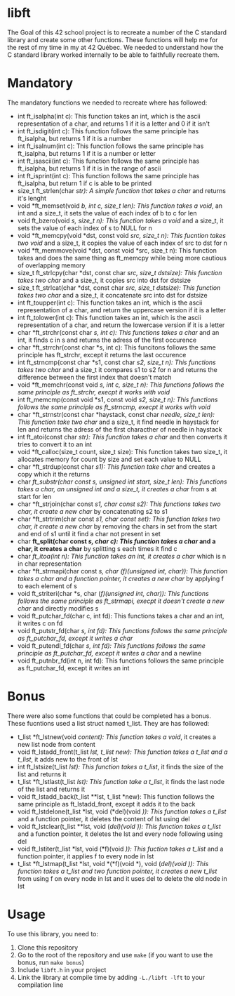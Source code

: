# libft
The Goal of this 42 school project is to recreate a number of the C standard library and create some other functions. These functions will help me for the rest of my time in my at 42 Québec. We needed to understand how the C standard library worked internally to be able to faithfully recreate them.

# Mandatory
The mandatory functions we needed to recreate where has followed:

  - int ft_isalpha(int c): This function takes an int, which is the ascii representation of a char, and returns 1 if it is a letter and 0 if it isn't
  - int ft_isdigit(int c): This function follows the same principle has ft_isalpha, but returns 1 if it is a number
  - int ft_isalnum(int c): This function follows the same principle has ft_isalpha, but returns 1 if it is a number or letter
  - int ft_isascii(int c): This function follows the same principle has ft_isalpha, but returns 1 if it is in the range of ascii
  - int ft_isprint(int c): This function follows the same principle has ft_isalpha, but return 1 if c is able to be printed
  - size_t ft_strlen(char *str): A simple function that takes a char* and returns it's lenght
  - void *ft_memset(void *b, int c, size_t len): This function takes a void*, an int and a size_t, it sets the value of each index of b to c for len
  - void ft_bzero(void *s, size_t n): This function takes a void* and a size_t, it sets the value of each index of s to NULL for n
  - void *ft_memcpy(void *dst, const void *src, size_t n): This fucntion takes two void* and a size_t, it copies the value of each index of src to dst for n
  - void *ft_memmove(void *dst, const void *src, size_t n): This function takes and does the same thing as ft_memcpy while being more cautious of overlapping memory
  - size_t ft_strlcpy(char *dst, const char *src, size_t dstsize): This function takes two char* and a size_t, it copies src into dst for dstsize
  - size_t ft_strlcat(char *dst, const char *src, size_t dstsize): This function takes two char* and a size_t, it concatenate src into dst for dstsize
  - int ft_toupper(int c): This function takes an int, which is the ascii representation of a char, and return the uppercase version if it is a letter
  - int ft_tolower(int c): This function takes an int, which is the ascii representation of a char, and return the lowercase version if it is a letter
  - char *ft_strchr(const char *s, int c): This functions takes a char* and an int, it finds c in s and returns the adress of the first occurence
  - char *ft_strrchr(const char *s, int c): This funcitons follows the same principle has ft_strchr, except it returns the last occurence
  - int ft_strncmp(const char *s1, const char *s2, size_t n): This functions takes two char* and a size_t it compares s1 to s2 for n and returns the difference between the first index that doesn't match
  - void *ft_memchr(const void *s, int c, size_t n): This functions follows the same principle as ft_strchr, execpt it works with void*
  - int ft_memcmp(const void *s1, const void *s2, size_t n): This functions follows the same principle as ft_strncmp, execpt it works with void*
  - char *ft_strnstr(const char *haystack, const char *needle, size_t len): This function take two char* and a size_t, it find needle in haystack for len and returns the adress of the first characther of needle in haystack
  - int ft_atoi(const char *str): This function takes a char* and then converts it tries to convert it to an int
  - void *ft_calloc(size_t count, size_t size): This function takes two size_t, it allocates memory for count by size and set each value to NULL
  - char *ft_strdup(const char *s1): This function take char* and creates a copy which it the returns
  - char *ft_substr(char const *s, unsigned int start, size_t len): This functions takes a char*, an unsigned int and a size_t, it creates a char* from s at start for len
  - char *ft_strjoin(char const *s1, char const *s2): This functions takes two char*, it create a new char* by concatenating s2 to s1
  - char *ft_strtrim(char const *s1, char const *set): This function takes two char*, it create a new char* by removing the chars in set from the start and end of s1 until it find a char not present in set
  - char **ft_split(char const *s, char c): This function takes a char* and a char, it creates a char** by splitting s each times it find c
  - char *ft_itoa(int n): This function takes an int, it creates a char* which is n in char representation
  - char *ft_strmapi(char const *s, char (*f)(unsigned int, char)): This function takes a char* and a function pointer, it creates a new char* by applying f to each element of s
  - void ft_striteri(char *s, char (*f)(unsigned int, char)): This functions follows the same principle as ft_strmapi, execpt it doesn't create a new char* and directly modifies s
  - void ft_putchar_fd(char c, int fd): This functions takes a char and an int, it writes c on fd 
  - void ft_putstr_fd(char *s, int fd): This functions follows the same principle as ft_putchar_fd, except it writes a char*
  - void ft_putendl_fd(char *s, int fd): This functions follows the same principle as ft_putchar_fd, except it writes a char* and a newline
  - void ft_putnbr_fd(int n, int fd):  This functions follows the same principle as ft_putchar_fd, except it writes an int
  
 # Bonus
 There were also some functions that could be completed has a bonus. These fucntions used a list struct named t_list. They are has followed:
 
  - t_list *ft_lstnew(void *content): This function takes a void*, it creates a new list node from content
  - void ft_lstadd_front(t_list **lst, t_list *new): This function takes a t_list** and a t_list*, it adds new to the front of lst
  - int ft_lstsize(t_list *lst): This function takes a t_list*, it finds the size of the list and returns it
  - t_list *ft_lstlast(t_list *lst): This function take a t_list*, it finds the last node of the list and returns it
  - void ft_lstadd_back(t_list **lst, t_list *new): This function follows the same principle as ft_lstadd_front, except it adds it to the back
  - void ft_lstdelone(t_list *lst, void (*del)(void *)): This function takes a t_list* and a function pointer, it deletes the content of lst using del
  - void ft_lstclear(t_list **lst, void (*del)(void *)): This function takes a t_list** and a function pointer, it deletes the lst and every node following using del
  - void ft_lstiter(t_list *lst, void (*f)(void *)): This fuction takes a t_list* and a function pointer, it applies f to every node in lst
  - t_list *ft_lstmap(t_list *lst, void *(*f)(void *), void (*del)(void *)): This function takes a t_list* and two function pointer, it creates a new t_list* from using f on every node in lst and it uses del to delete the old node in lst
  
  
  # Usage
  To use this library, you need to:
  1. Clone this repository
  2. Go to the root of the repository and use `make` (if you want to use the bonus, run `make bonus`)
  3. Include `libft.h` in your project
  4. Link the library at compile time by adding `-L./libft -lft` to your compilation line
